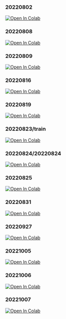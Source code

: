 ### 20220802
[![Open In Colab](https://colab.research.google.com/assets/colab-badge.svg)](https://colab.research.google.com/github/konnitiha3/MOD2NN/blob/master/train_note/20220802.ipynb)
### 20220808
[![Open In Colab](https://colab.research.google.com/assets/colab-badge.svg)](https://colab.research.google.com/github/konnitiha3/MOD2NN/blob/master/train_note/20220808.ipynb)
### 20220809
[![Open In Colab](https://colab.research.google.com/assets/colab-badge.svg)](https://colab.research.google.com/github/konnitiha3/MOD2NN/blob/master/train_note/20220809.ipynb)
### 20220816
[![Open In Colab](https://colab.research.google.com/assets/colab-badge.svg)](https://colab.research.google.com/github/konnitiha3/MOD2NN/blob/master/train_note/20220816.ipynb)
### 20220819
[![Open In Colab](https://colab.research.google.com/assets/colab-badge.svg)](https://colab.research.google.com/github/konnitiha3/MOD2NN/blob/master/train_note/20220819.ipynb)
### 20220823/train
[![Open In Colab](https://colab.research.google.com/assets/colab-badge.svg)](https://colab.research.google.com/github/konnitiha3/MOD2NN/blob/master/train_note/20220823/train.ipynb)
### 20220824/20220824
[![Open In Colab](https://colab.research.google.com/assets/colab-badge.svg)](https://colab.research.google.com/github/konnitiha3/MOD2NN/blob/master/train_note/20220824/20220824.ipynb)
### 20220825
[![Open In Colab](https://colab.research.google.com/assets/colab-badge.svg)](https://colab.research.google.com/github/konnitiha3/MOD2NN/blob/master/train_note/20220825.ipynb)
### 20220831
[![Open In Colab](https://colab.research.google.com/assets/colab-badge.svg)](https://colab.research.google.com/github/konnitiha3/MOD2NN/blob/master/train_note/20220831.ipynb)
### 20220927
[![Open In Colab](https://colab.research.google.com/assets/colab-badge.svg)](https://colab.research.google.com/github/konnitiha3/MOD2NN/blob/master/train_note/20220927.ipynb)
### 20221005
[![Open In Colab](https://colab.research.google.com/assets/colab-badge.svg)](https://colab.research.google.com/github/konnitiha3/MOD2NN/blob/master/train_note/20221005.ipynb)
### 20221006
[![Open In Colab](https://colab.research.google.com/assets/colab-badge.svg)](https://colab.research.google.com/github/konnitiha3/MOD2NN/blob/master/train_note/20221006.ipynb)
### 20221007
[![Open In Colab](https://colab.research.google.com/assets/colab-badge.svg)](https://colab.research.google.com/github/konnitiha3/MOD2NN/blob/master/train_note/20221007.ipynb)
